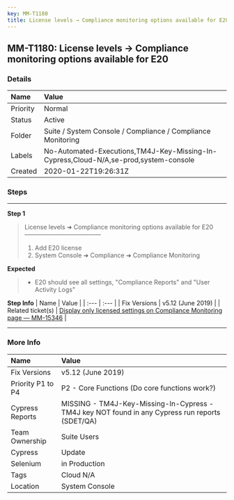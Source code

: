 ```yaml
---
key: MM-T1180
title: License levels → Compliance monitoring options available for E20
---
```


## MM-T1180: License levels → Compliance monitoring options available for E20

### Details

| Name     | Value                                                                                |
| :------- | :----------------------------------------------------------------------------------- |
| Priority | Normal                                                                               |
| Status   | Active                                                                               |
| Folder   | Suite / System Console / Compliance / Compliance Monitoring                          |
| Labels   | No-Automated-Executions,TM4J-Key-Missing-In-Cypress,Cloud-N/A,se-prod,system-console |
| Created  | 2020-01-22T19:26:31Z                                                                 |

### Steps

<hr/>

**Step 1**

> <article>License levels ➜ Compliance monitoring options available for E20<br>–––––––––––––––––––––––––<ol><li>Add E20 license</li><li>System Console ➜ Compliance ➜ Compliance Monitoring</li></ol></article>

**Expected**

> <article><ul><li>E20 should see all settings, "Compliance Reports" and "User Activity Logs"</li></ul></article>

**Step Info**
| Name | Value |
| :--- | :--- |
| Fix Versions | v5.12 (June 2019) |
| Related ticket(s) | <a href="https://mattermost.atlassian.net/browse/MM-15346">Display only licensed settings on Compliance Monitoring page — MM-15346</a> |

<hr/>

### More Info

| Name              | Value                                                                                           |
| :---------------- | :---------------------------------------------------------------------------------------------- |
| Fix Versions      | v5.12 (June 2019)                                                                               |
| Priority P1 to P4 | P2 - Core Functions (Do core functions work?)                                                   |
| Cypress Reports   | MISSING - TM4J-Key-Missing-In-Cypress - TM4J key NOT found in any Cypress run reports (SDET/QA) |
| Team Ownership    | Suite Users                                                                                     |
| Cypress           | Update                                                                                          |
| Selenium          | in Production                                                                                   |
| Tags              | Cloud N/A                                                                                       |
| Location          | System Console                                                                                  |
